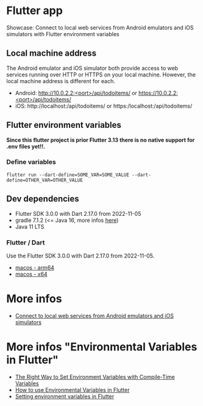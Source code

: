 # Flutter app
Showcase: Connect to local web services from Android emulators and iOS simulators with Flutter environment variables

## Local machine address
The Android emulator and iOS simulator both provide access to web services running over HTTP or HTTPS on your local machine. However, the local machine address is different for each.

- Android: http://10.0.2.2:<port>/api/todoitems/ or https://10.0.2.2:<port>/api/todoitems/
- iOS: http://localhost:<port>/api/todoitems/ or https:/localhost:<port>/api/todoitems/

## Flutter environment variables
**Since this flutter project is prior Flutter 3.13 there is no native support for .env files yet!!.**

### Define variables
```shell
flutter run --dart-define=SOME_VAR=SOME_VALUE --dart-define=OTHER_VAR=OTHER_VALUE
```

## Dev dependencies
- Flutter SDK 3.0.0 with Dart 2.17.0 from 2022-11-05
- gradle 7.1.2 (<= Java 16, more infos [here](https://docs.gradle.org/current/userguide/compatibility.html#java))
- Java 11 LTS

### Flutter / Dart
Use the Flutter SDK 3.0.0 with Dart 2.17.0 from 2022-11-05.
- [macos - arm64](https://storage.googleapis.com/flutter_infra_release/releases/stable/macos/flutter_macos_arm64_3.0.0-stable.zip)
- [macos - x64](https://storage.googleapis.com/flutter_infra_release/releases/stable/macos/flutter_macos_3.0.0-stable.zip)


# More infos
- [Connect to local web services from Android emulators and iOS simulators](https://learn.microsoft.com/en-us/dotnet/maui/data-cloud/local-web-services?view=net-maui-8.0#local-machine-address)

# More infos "Environmental Variables in Flutter"
- [The Right Way to Set Environment Variables with Compile-Time Variables](https://itnext.io/secure-your-flutter-project-the-right-way-to-set-environment-variables-with-compile-time-variables-67c3163ff9f4)
- [How to use Environmental Variables in Flutter](https://www.sandromaglione.com/articles/how-to-use-environmental-variables-in-flutter)
- [Setting environment variables in Flutter](https://stackoverflow.com/questions/44250184/setting-environment-variables-in-flutter)